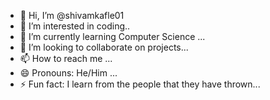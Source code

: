 - 👋 Hi, I’m @shivamkafle01
- 👀 I’m interested in coding..
- 🌱 I’m currently learning Computer Science ...
- 💞️ I’m looking to collaborate on projects...
- 📫 How to reach me ...
- 😄 Pronouns: He/Him ...
- ⚡ Fun fact: I learn from the people that they have thrown...

<!---
shivamkafle01/shivamkafle01 is a ✨ special ✨ repository because its `README.md` (this file) appears on your GitHub profile.
You can click the Preview link to take a look at your changes.
--->
